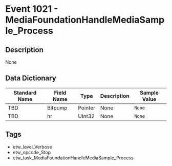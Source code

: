 # Event 1021 - MediaFoundationHandleMediaSample_Process

## Description
None

## Data Dictionary
|Standard Name|Field Name|Type|Description|Sample Value|
|---|---|---|---|---|
|TBD|Bitpump|Pointer|None|`None`|
|TBD|hr|UInt32|None|`None`|

## Tags
* etw_level_Verbose
* etw_opcode_Stop
* etw_task_MediaFoundationHandleMediaSample_Process